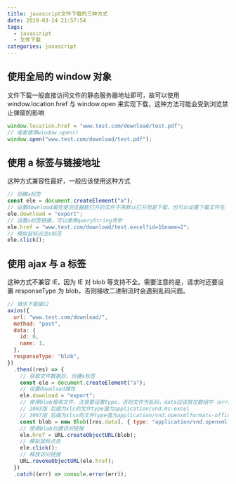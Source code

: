 ```yaml
---
title: javascript文件下载的三种方式
date: 2019-03-24 21:57:54
tags:
  - javascript
  - 文件下载
categories: javascript
---
```


## 使用全局的 window 对象

文件下载一般直接访问文件的静态服务器地址即可，故可以使用 window.location.href 与 window.open 来实现下载，这种方法可能会受到浏览禁止弹窗的影响

```javascript
window.location.href = "www.test.com/download/test.pdf";
// 或者使用window.open()
window.open("www.test.com/download/test.pdf");
```

## 使用 a 标签与链接地址

这种方式兼容性最好，一般应该使用这种方式

```javascript
// 创建a标签
const ele = document.createElement("a");
// 设置download属性使浏览器能打开的文件不再默认打开而是下载，也可以设置下载文件名
ele.download = "export";
// 设置a标签链接，可以使用queryString传参
ele.href = "www.test.com/download/test.excel?id=1&name=2";
// 模拟鼠标点击a标签
ele.click();
```

## 使用 ajax 与 a 标签

这种方式不兼容 IE，因为 IE 对 blob 等支持不全。需要注意的是，请求时还要设置 responseType 为 blob，否则接收二进制流时会遇到乱码问题。

```javascript
// 请求下载接口
axios({
  url: "www.test.com/download/",
  method: "post",
  data: {
    id: 0,
    name: 1,
  },
  responseType: "blob",
})
  .then((res) => {
    // 获取文件数据后，创建a标签
    const ele = document.createElement("a");
    // 设置download属性
    ele.download = "export";
    // 使用blob接收文件，注意要设置type，否则文件为乱码，data应该放在数组中（arrayBuffer）
    // 2003版 后缀为xls的文件type值为application/vnd.ms-excel
    // 2007版 后缀为xlsx的文件type值为application/vnd.openxmlformats-officedocument.spreadsheetml.sheet
    const blob = new Blob([res.data], { type: "application/vnd.openxmlformats-officedocument.spreadsheetml.sheet" });
    // 使用blob创建访问链接
    ele.href = URL.createObjectURL(blob);
    // 模拟鼠标点击
    ele.click();
    // 释放访问链接
    URL.revokeObjectURL(ele.href);
  })
  .catch((err) => console.error(err));
```
